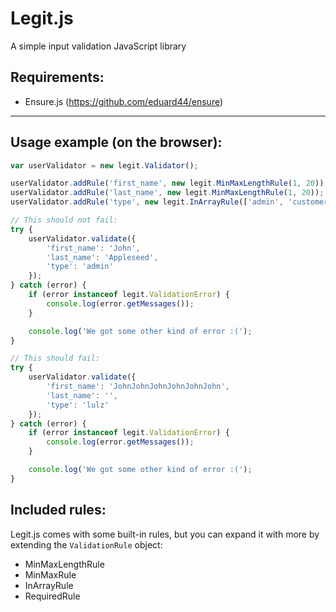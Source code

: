 # Legit.js

A simple input validation JavaScript library

## Requirements:

- Ensure.js (https://github.com/eduard44/ensure)

---

## Usage example (on the browser):

```js
var userValidator = new legit.Validator();

userValidator.addRule('first_name', new legit.MinMaxLengthRule(1, 20));
userValidator.addRule('last_name', new legit.MinMaxLengthRule(1, 20));
userValidator.addRule('type', new legit.InArrayRule(['admin', 'customer']), 'User must have a valid type');

// This should not fail:
try {
    userValidator.validate({
        'first_name': 'John',
        'last_name': 'Appleseed',
        'type': 'admin'
    });
} catch (error) {
    if (error instanceof legit.ValidationError) {
        console.log(error.getMessages());
    }

    console.log('We got some other kind of error :(');
}

// This should fail:
try {
    userValidator.validate({
        'first_name': 'JohnJohnJohnJohnJohnJohn',
        'last_name': '',
        'type': 'lulz'
    });
} catch (error) {
    if (error instanceof legit.ValidationError) {
        console.log(error.getMessages());
    }

    console.log('We got some other kind of error :(');
}
```

## Included rules:

Legit.js comes with some built-in rules, but you can expand it with more by extending the `ValidationRule` object:

- MinMaxLengthRule
- MinMaxRule
- InArrayRule
- RequiredRule